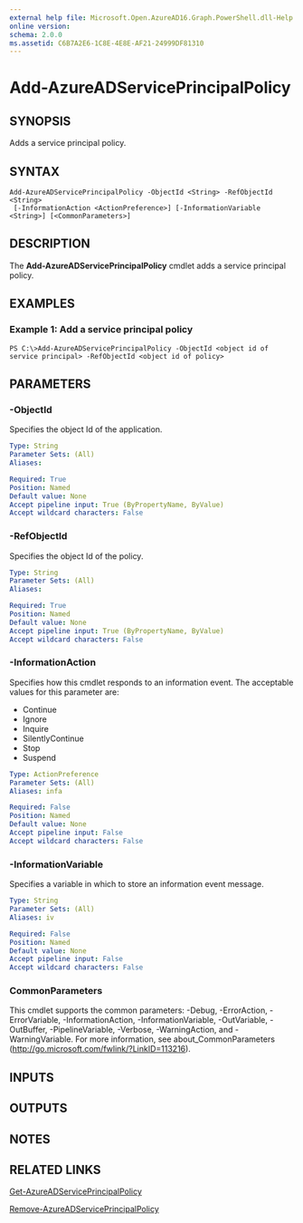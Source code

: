 ```yaml
---
external help file: Microsoft.Open.AzureAD16.Graph.PowerShell.dll-Help.xml
online version: 
schema: 2.0.0
ms.assetid: C6B7A2E6-1C8E-4E8E-AF21-24999DF81310
---
```


# Add-AzureADServicePrincipalPolicy

## SYNOPSIS
Adds a service principal policy.
## SYNTAX

```
Add-AzureADServicePrincipalPolicy -ObjectId <String> -RefObjectId <String>
 [-InformationAction <ActionPreference>] [-InformationVariable <String>] [<CommonParameters>]
```

## DESCRIPTION
The **Add-AzureADServicePrincipalPolicy** cmdlet adds a service principal policy.
## EXAMPLES

### Example 1: Add a service principal policy
```
PS C:\>Add-AzureADServicePrincipalPolicy -ObjectId <object id of service principal> -RefObjectId <object id of policy>
```

## PARAMETERS

### -ObjectId
Specifies the object Id of the application.

```yaml
Type: String
Parameter Sets: (All)
Aliases: 

Required: True
Position: Named
Default value: None
Accept pipeline input: True (ByPropertyName, ByValue)
Accept wildcard characters: False
```

### -RefObjectId
Specifies the object Id of the policy.

```yaml
Type: String
Parameter Sets: (All)
Aliases: 

Required: True
Position: Named
Default value: None
Accept pipeline input: True (ByPropertyName, ByValue)
Accept wildcard characters: False
```

### -InformationAction
Specifies how this cmdlet responds to an information event. The acceptable values for this parameter are:

- Continue
- Ignore
- Inquire
- SilentlyContinue
- Stop
- Suspend

```yaml
Type: ActionPreference
Parameter Sets: (All)
Aliases: infa

Required: False
Position: Named
Default value: None
Accept pipeline input: False
Accept wildcard characters: False
```

### -InformationVariable
Specifies a variable in which to store an information event message.

```yaml
Type: String
Parameter Sets: (All)
Aliases: iv

Required: False
Position: Named
Default value: None
Accept pipeline input: False
Accept wildcard characters: False
```

### CommonParameters
This cmdlet supports the common parameters: -Debug, -ErrorAction, -ErrorVariable, -InformationAction, -InformationVariable, -OutVariable, -OutBuffer, -PipelineVariable, -Verbose, -WarningAction, and -WarningVariable. For more information, see about_CommonParameters (http://go.microsoft.com/fwlink/?LinkID=113216).

## INPUTS

## OUTPUTS

## NOTES

## RELATED LINKS
[Get-AzureADServicePrincipalPolicy](./Get-AzureADServicePrincipalPolicy.md)

[Remove-AzureADServicePrincipalPolicy](./Remove-AzureADServicePrincipalPolicy.md)


